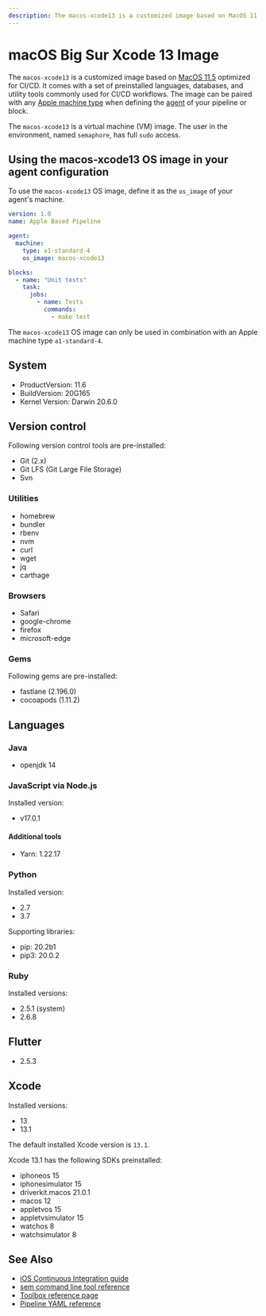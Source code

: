 ```yaml
---
description: The macos-xcode13 is a customized image based on MacOS 11.6 optimized for CI/CD. It is a virtual machine (VM) image and here is how to use it.
---
```


# macOS Big Sur Xcode 13 Image

The `macos-xcode13` is a customized image based on [MacOS 11.5][bigsur-release-notes]
optimized for CI/CD. It comes with a set of preinstalled languages, databases,
and utility tools commonly used for CI/CD workflows. The image can be paired
with any [Apple machine type][machine-types] when defining the [agent][agent]
of your pipeline or block.

The `macos-xcode13` is a virtual machine (VM) image. The user in the environment,
named `semaphore`, has full `sudo` access.

## Using the macos-xcode13 OS image in your agent configuration

To use the `macos-xcode13` OS image, define it as the `os_image` of your agent's
machine.

``` yaml
version: 1.0
name: Apple Based Pipeline

agent:
  machine:
    type: a1-standard-4
    os_image: macos-xcode13

blocks:
  - name: "Unit tests"
    task:
      jobs:
        - name: Tests
          commands:
            - make test
```

The `macos-xcode13` OS image can only be used in combination with an Apple
machine type `a1-standard-4`.

## System

- ProductVersion: 11.6
- BuildVersion: 20G165
- Kernel Version: Darwin 20.6.0

## Version control

Following version control tools are pre-installed:

- Git (2.x)
- Git LFS (Git Large File Storage)
- Svn

### Utilities

- homebrew
- bundler
- rbenv
- nvm
- curl
- wget
- jq
- carthage

### Browsers

- Safari
- google-chrome
- firefox
- microsoft-edge

### Gems

Following gems are pre-installed:

- fastlane (2.196.0)
- cocoapods (1.11.2)

## Languages

### Java

- openjdk 14

### JavaScript via Node.js

Installed version:

- v17.0.1

#### Additional tools

- Yarn: 1.22.17

### Python

Installed version:

- 2.7
- 3.7

Supporting libraries:

- pip: 20.2b1
- pip3: 20.0.2

### Ruby

Installed versions:

- 2.5.1 (system)
- 2.6.8

## Flutter

- 2.5.3

## Xcode

Installed versions:

- 13
- 13.1

The default installed Xcode version is `13.1`.


Xcode 13.1 has the following SDKs preinstalled:

- iphoneos 15
- iphonesimulator 15
- driverkit.macos 21.0.1
- macos 12
- appletvos 15
- appletvsimulator 15
- watchos 8
- watchsimulator 8


## See Also

- [iOS Continuous Integration guide][ios-guide]
- [sem command line tool reference](https://docs.semaphoreci.com/reference/sem-command-line-tool/)
- [Toolbox reference page](https://docs.semaphoreci.com/reference/toolbox-reference/)
- [Pipeline YAML reference](https://docs.semaphoreci.com/reference/pipeline-yaml-reference/)

[bigsur-release-notes]: https://developer.apple.com/documentation/macos-release-notes/macos-big-sur-11_5-release-notes
[machine-types]: https://docs.semaphoreci.com/ci-cd-environment/machine-types/
[beta-form]: https://semaphoreci.com/product/ios
[agent]: https://docs.semaphoreci.com/reference/pipeline-yaml-reference/#agent
[ios-guide]: https://docs.semaphoreci.com/examples/ios-continuous-integration-with-xcode/
